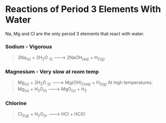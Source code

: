 # Reactions of Period 3 Elements With Water
Na, Mg and Cl are the only period 3 elements that react with water.
### Sodium - Vigorous
> 2Na<sub>(s)</sub> + 2H<sub>2</sub>O <sub>(l)</sub> ---> 2NaOH<sub>(aq)</sub> + H<sub>2(g)</sub>

### Magnesium - Very slow at room temp
> Mg<sub>(s)</sub> + 2H<sub>2</sub>O <sub>(l)</sub> ---> Mg(OH)<sub>2(aq)</sub> + H<sub>2(g)</sub>
> At high temperatures:
> Mg<sub>(s)</sub> + H<sub>2</sub>O<sub>(l)</sub> ---> MgO<sub>(s)</sub> + H<sub>2</sub>

### Chlorine
> Cl<sub>2(g)</sub> + H<sub>2</sub>O<sub>(l)</sub> ---> HCl + HClO